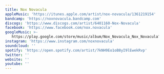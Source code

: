 ```yaml
---
title: Nox Novacula
appleMusic: 'https://itunes.apple.com/artist/nox-novacula/1361219154'
bandcamp: 'https://noxnovacula.bandcamp.com'
discogs: 'https://www.discogs.com/artist/6401160-Nox-Novacula'
facebook: 'https://www.facebook.com/nox.novacula'
googleMusic: >-
   https://play.google.com/store/music/album/Nox_Novacula_Nox_Novacula?id=Bgcpa4txal2vx6e2x5o5erjpvou
instagram: 'https://www.instagram.com/noxnovacula'
soundcloud: ''
spotify: 'https://open.spotify.com/artist/7kNH9Eo1oB8yI9lEwekRvp'
twitter: ''
website: ''
youtube: ''
---
```

